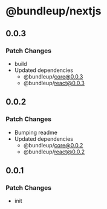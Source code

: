 # @bundleup/nextjs

## 0.0.3

### Patch Changes

- build
- Updated dependencies
  - @bundleup/core@0.0.3
  - @bundleup/react@0.0.3

## 0.0.2

### Patch Changes

- Bumping readme
- Updated dependencies
  - @bundleup/core@0.0.2
  - @bundleup/react@0.0.2

## 0.0.1

### Patch Changes

- init
